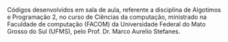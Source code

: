 Códigos desenvolvidos em sala de aula, referente a disciplina de Algotimos e Programação 2, no curso de Ciências da computação,
ministrado na Faculdade de computação (FACOM) da Universidade Federal do Mato Grosso do Sul (UFMS), pelo Prof. Dr. Marco Aurelio Stefanes.
